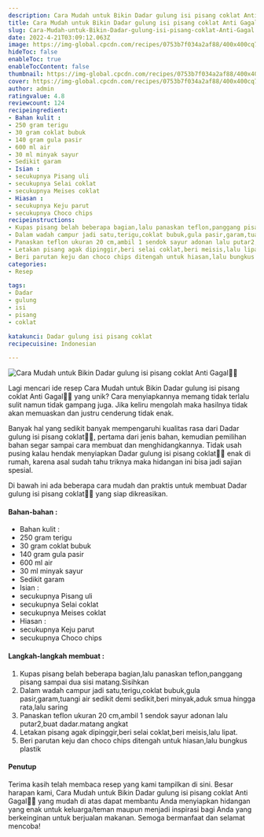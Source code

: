 ```yaml
---
description: Cara Mudah untuk Bikin Dadar gulung isi pisang coklat Anti Gagal"
title: Cara Mudah untuk Bikin Dadar gulung isi pisang coklat Anti Gagal
slug: Cara-Mudah-untuk-Bikin-Dadar-gulung-isi-pisang-coklat-Anti-Gagal
date: 2022-4-21T03:09:12.063Z
image: https://img-global.cpcdn.com/recipes/0753b7f034a2af88/400x400cq70/photo.jpg
hideToc: false
enableToc: true
enableTocContent: false
thumbnail: https://img-global.cpcdn.com/recipes/0753b7f034a2af88/400x400cq70/photo.jpg
cover: https://img-global.cpcdn.com/recipes/0753b7f034a2af88/400x400cq70/photo.jpg
author: admin
ratingvalue: 4.8
reviewcount: 124
recipeingredient:
- Bahan kulit :
- 250 gram terigu
- 30 gram coklat bubuk
- 140 gram gula pasir
- 600 ml air
- 30 ml minyak sayur
- Sedikit garam
- Isian :
- secukupnya Pisang uli
- secukupnya Selai coklat
- secukupnya Meises coklat
- Hiasan :
- secukupnya Keju parut
- secukupnya Choco chips
recipeinstructions:
- Kupas pisang belah beberapa bagian,lalu panaskan teflon,panggang pisang sampai dua sisi matang.Sisihkan
- Dalam wadah campur jadi satu,terigu,coklat bubuk,gula pasir,garam,tuangi air sedikit demi sedikit,beri minyak,aduk smua hingga rata,lalu saring
- Panaskan teflon ukuran 20 cm,ambil 1 sendok sayur adonan lalu putar2,buat dadar.matang angkat
- Letakan pisang agak dipinggir,beri selai coklat,beri meisis,lalu lipat.
- Beri parutan keju dan choco chips ditengah untuk hiasan,lalu bungkus plastik
categories:
- Resep

tags:
- Dadar
- gulung
- isi
- pisang
- coklat

katakunci: Dadar gulung isi pisang coklat
recipecuisine: Indonesian

---
```


![Cara Mudah untuk Bikin Dadar gulung isi pisang coklat Anti Gagal👩‍🍳](https://img-global.cpcdn.com/recipes/0753b7f034a2af88/400x400cq70/photo.jpg)

Lagi mencari ide resep Cara Mudah untuk Bikin Dadar gulung isi pisang coklat Anti Gagal👩‍🍳 yang unik? Cara menyiapkannya memang tidak terlalu sulit namun tidak gampang juga. Jika keliru mengolah maka hasilnya tidak akan memuaskan dan justru cenderung tidak enak.

Banyak hal yang sedikit banyak mempengaruhi kualitas rasa dari Dadar gulung isi pisang coklat👩‍🍳, pertama dari jenis bahan, kemudian pemilihan bahan segar sampai cara membuat dan menghidangkannya. Tidak usah pusing kalau hendak menyiapkan Dadar gulung isi pisang coklat👩‍🍳 enak di rumah, karena asal sudah tahu triknya maka hidangan ini bisa jadi sajian spesial.

Di bawah ini ada beberapa cara mudah dan praktis untuk membuat Dadar gulung isi pisang coklat👩‍🍳 yang siap dikreasikan.

<!--inarticleads1-->

#### Bahan-bahan :

- Bahan kulit :
- 250 gram terigu
- 30 gram coklat bubuk
- 140 gram gula pasir
- 600 ml air
- 30 ml minyak sayur
- Sedikit garam
- Isian :
- secukupnya Pisang uli
- secukupnya Selai coklat
- secukupnya Meises coklat
- Hiasan :
- secukupnya Keju parut
- secukupnya Choco chips

<!--inarticleads2-->

#### Langkah-langkah membuat :

1. Kupas pisang belah beberapa bagian,lalu panaskan teflon,panggang pisang sampai dua sisi matang.Sisihkan
1. Dalam wadah campur jadi satu,terigu,coklat bubuk,gula pasir,garam,tuangi air sedikit demi sedikit,beri minyak,aduk smua hingga rata,lalu saring
1. Panaskan teflon ukuran 20 cm,ambil 1 sendok sayur adonan lalu putar2,buat dadar.matang angkat
1. Letakan pisang agak dipinggir,beri selai coklat,beri meisis,lalu lipat.
1. Beri parutan keju dan choco chips ditengah untuk hiasan,lalu bungkus plastik

#### Penutup

Terima kasih telah membaca resep yang kami tampilkan di sini. Besar harapan kami, Cara Mudah untuk Bikin Dadar gulung isi pisang coklat Anti Gagal👩‍🍳 yang mudah di atas dapat membantu Anda menyiapkan hidangan yang enak untuk keluarga/teman maupun menjadi inspirasi bagi Anda yang berkeinginan untuk berjualan makanan. Semoga bermanfaat dan selamat mencoba!